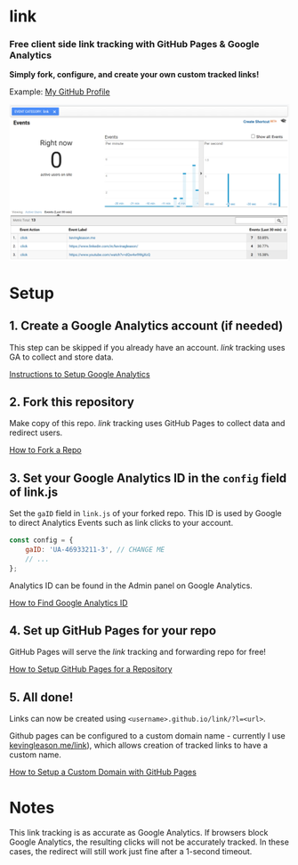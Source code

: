 # link
### Free client side link tracking with GitHub Pages & Google Analytics

**Simply fork, configure, and create your own custom tracked links!**

Example: [My GitHub Profile][example_link]

![Google Analytics Dashboard](https://github.com/GleasonK/link/blob/main/readme_img.png?raw=true)

# Setup
## 1. Create a Google Analytics account (if needed)
This step can be skipped if you already have an account.
_link_ tracking uses GA to collect and store data.

[Instructions to Setup Google Analytics][google_setup]

## 2. Fork this repository
Make copy of this repo.
_link_ tracking uses GitHub Pages to collect data and redirect users.

[How to Fork a Repo][gh_fork_repo]

## 3. Set your Google Analytics ID in the `config` field of link.js
Set the `gaID` field in `link.js` of your forked repo. This ID is used by Google to direct Analytics Events such as link clicks to your account.

```js
const config = {
	gaID: 'UA-46933211-3', // CHANGE ME
	// ...
};
```
Analytics ID can be found in the Admin panel on Google Analytics.

[How to Find Google Analytics ID][google_find_id]

## 4. Set up GitHub Pages for your repo
GitHub Pages will serve the _link_ tracking and forwarding repo for free!

[How to Setup GitHub Pages for a Repository][gh_pages_setup]

## 5. All done!
Links can now be created using `<username>.github.io/link/?l=<url>`.

Github pages can be configured to a custom domain name - currently I use [kevingleason.me/link][example_link]), which allows creation of tracked links to have a custom name.

[How to Setup a Custom Domain with GitHub Pages][gh_custom_domain]

# Notes
This link tracking is as accurate as Google Analytics. If browsers block Google Analytics, the resulting clicks will not be accurately tracked. In these cases, the redirect will still work just fine after a 1-second timeout.

[example_link]:https://kevingleason.me/link/?l=https://github.com/GleasonK/
[google_setup]:https://support.google.com/analytics/answer/1008015
[gh_fork_repo]:https://docs.github.com/en/get-started/quickstart/fork-a-repo
[google_find_id]:https://support.google.com/analytics/answer/1008080
[gh_pages_setup]:https://pages.github.com/
[gh_custom_domain]:https://docs.github.com/en/pages/configuring-a-custom-domain-for-your-github-pages-site/managing-a-custom-domain-for-your-github-pages-site